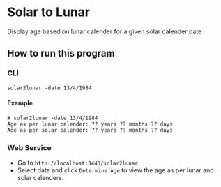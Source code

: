 # Solar to Lunar

Display age based on lunar calender for a given solar calender date


## How to run this program

### CLI
```
solar2lunar -date 13/4/1984
```

#### Example

```
# solar2lunar -date 13/4/1984
Age as per lunar calender: ?? years ?? months ?? days
Age as per solar calender: ?? years ?? months ?? days
```

### Web Service

* Go to `http://localhost:3443/solar2lunar`
* Select date and click `Determine Age` to view the age as per lunar and solar calenders.

